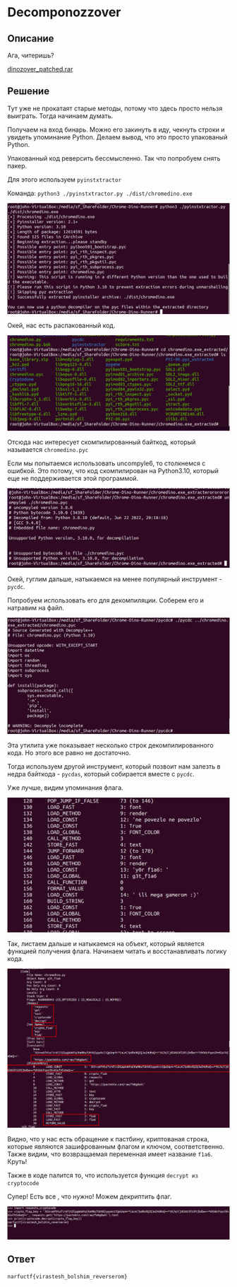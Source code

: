 # Decomponozzover

## Описание

Ага, читеришь?


[dinozover_patched.rar](../../_resources/dinozover_patched.rar)


## Решение

Тут уже не прокатаят старые методы, потому что здесь просто нельзя выиграть. Тогда начинаем думать. 

Получаем на вход бинарь. Можно его закинуть в иду, чекнуть строки и увидеть упоминание Python. Делаем вывод, что это просто упакованый Python.

Упакованный код реверсить бессмысленно. Так что попробуем снять пакер.

Для этого используем `pyinstxtractor`

Команда: `python3 ./pyinstxtractor.py ./dist/chromedino.exe`

![bc6f5457384a5a4dd8dbe3dcfff03c77.png](../../_resources/bc6f5457384a5a4dd8dbe3dcfff03c77.png)

Окей, нас есть распакованный код. 

![5dfbce3c8fbd59b7b91ae869f5ca153c.png](../../_resources/5dfbce3c8fbd59b7b91ae869f5ca153c.png)

Отсюда нас интересует скомпилированный байткод, который называется `chromedino.pyc`

Если мы попытаемся использовать uncompyle6, то столкнемся с ошибкой. Это потому, что код скомпилирован на Python3.10, который еще не поддерживается этой программой. 

![1da06918cd9b0b0c39f3753a3ab00dc9.png](../../_resources/1da06918cd9b0b0c39f3753a3ab00dc9.png)

Окей, гуглим дальше, натыкаемся на менее популярный инструмент - `pycdc`. 

Попробуем использовать его для декомпиляции. Соберем его и натравим на файл.

![2699dad87943340894dc9b39e2b2b5e2.png](../../_resources/2699dad87943340894dc9b39e2b2b5e2.png)

Эта утилита уже показывает несколько строк декомпилированного кода. Но этого все равно не достаточно.

Тогда используем другой инструмент, который позвоит нам залезть в недра байткода - `pycdas`, который собирается вместе с `pycdc`.

Уже лучше, видим упоминания флага. 

![20a64bb4ccdcc1d850e9272ae5dbfc0d.png](../../_resources/20a64bb4ccdcc1d850e9272ae5dbfc0d.png)

Так, листаем дальше и натыкаемся на объект, который является функцией получения флага. Начинаем читать и восстанавливать логику кода. 

![dc24f6772ee97dd87602662d6f145542.png](../../_resources/dc24f6772ee97dd87602662d6f145542.png)

Видно, что у нас есть обращение к пастбину, криптованая строка, которые являются зашифрованным флагом и ключом, соответственно. Также видим, что возвращаемая переменная имеет название `f1a6`. Круть! 

Также в коде палится то, что используется функция `decrypt из cryptocode`

Супер! Есть все , что нужно! Можем декриптить флаг. 

![f45d09d3b8790091949d07ea82758485.png](../../_resources/f45d09d3b8790091949d07ea82758485.png)

## Ответ
`narfuctf{virastesh_bolshim_reverserom}`